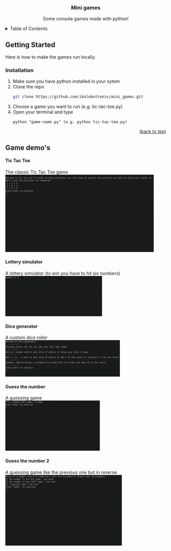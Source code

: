<div id="top"></div>

  <h3 align="center">Mini games</h3>

  <p align="center">
    Some console games made with python!
  </p>
</div>



<!-- TABLE OF CONTENTS -->
<details>
  <summary>Table of Contents</summary>
  <ol>
    <li>
      <a href="#getting-started">Getting Started</a>
      <ul>
        <li><a href="#installation">Installation</a></li>
      </ul>
    </li>
    <li><a href="#games">Game demo's</a></li>
  </ol>
</details>




<!-- GETTING STARTED -->
## Getting Started

Here is how to make the games run locally.

### Installation

1. Make sure you have python installed in your sytem
2. Clone the repo
   ```sh
   git clone https://github.com/ikolokotronis/mini_games.git
   ```
3. Choose a game you want to run (e.g. tic-tac-toe.py)
4. Open your terminal and type
   ```
   python "game-name.py" (e.g. python tic-tac-toe.py)
   ```
<p align="right">(<a href="#top">back to top</a>)</p>



## Game demo's
#### Tic Tac Toe
The classic Tic Tac Toe game  
![](gifs/tic-tac-toe.gif)

#### Lottery simulator
A lottery simulator (to win you have to hit six numbers)  
![](gifs/lottery-simulator.gif)

#### Dice generator
A custom dice roller  
![](gifs/dice-generator.gif)

#### Guess the number
A guessing game  
![](gifs/guess-the-number.gif)

#### Guess the number 2
A guessing game like the previous one but in reverse  
![](gifs/guess_the_number_2.gif)    
